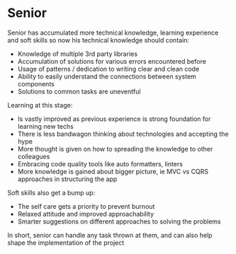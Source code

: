 # Senior

Senior has accumulated more technical knowledge, learning experience and soft skills so now his technical knowledge should contain:

* Knowledge of multiple 3rd party libraries
* Accumulation of solutions for various errors encountered before
* Usage of patterns / dedication to writing clear and clean code
* Ability to easily understand the connections between system components
* Solutions to common tasks are uneventful

Learning at this stage:

* Is vastly improved as previous experience is strong foundation for learning new techs
* There is less bandwagon thinking about technologies and accepting the hype
* More thought is given on how to spreading the knowledge to other colleagues
* Embracing code quality tools like auto formatters, linters
* More knowledge is gained about bigger picture, ie MVC vs CQRS approaches in structuring the app

Soft skills also get a bump up:

* The self care gets a priority to prevent burnout
* Relaxed attitude and improved approachability
* Smarter suggestions on different approaches to solving the problems

In short, senior can handle any task thrown at them, and can also help shape the implementation of the project
